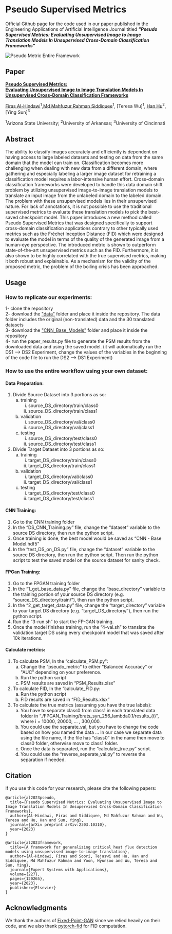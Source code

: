 # Pseudo Supervised Metrics

Official Github page for the code used in our paper published in the Engineering Applications of Artificial Intelligence Journal titled _**"Pseudo Supervised Metrics: Evaluating Unsupervised Image to Image Translation Models In Unsupervised Cross-Domain Classification Frameworks"**_


![Pseudo Metric Entire Framework](https://github.com/Hindawi91/Pseudo_Supervised_Metrics/assets/38744510/e5ea3bc3-3208-45f7-a85b-b3659fa4f96d)


## Paper
[**Pseudo Supervised Metrics:<br/>Evaluating Unsupervised Image to Image Translation Models In Unsupervised Cross-Domain Classification Frameworks**](https://arxiv.org/abs/2303.10310)

[Firas Al-Hindawi](https://firashindawi.com)<sup>1</sup>,[Md Mahfuzur Rahman Siddiquee](https://github.com/mahfuzmohammad)<sup>1</sup>, [Teresa Wu]<sup>1</sup>, [Han Hu](https://scholar.google.com/citations?user=5RgSI9EAAAAJ&hl=en)<sup>2</sup>, [Ying Sun]<sup>3</sup><br/>

<sup>1</sup>Arizona State University; <sup>2</sup>University of Arkansas; <sup>3</sup>University of Cincinnati<br/>


## Abstract

The ability to classify images accurately and efficiently is dependent on having access to large labeled datasets and testing on data from the same domain that the model can train on. Classification becomes more challenging when dealing with new data from a different domain, where gathering and especially labeling a larger image dataset for retraining a classification model requires a labor-intensive human effort. Cross-domain classification frameworks were developed to handle this data domain shift problem by utilizing unsupervised image-to-image translation models to translate an input image from the unlabeled domain to the labeled domain. The problem with these unsupervised models lies in their unsupervised nature. For lack of annotations, it is not possible to use the traditional supervised metrics to evaluate these translation models to pick the best-saved checkpoint model. This paper introduces a new method called Pseudo Supervised Metrics that was designed specifically to support cross-domain classification applications contrary to other typically used metrics such as the Fréchet Inception Distance (FID) which were designed to evaluate the model in terms of the quality of the generated image from a human-eye perspective. The introduced metric is shown to outperform state-of-the-art unsupervised metrics such as the FID. Furthermore, it is also shown to be highly correlated with the true supervised metrics, making it both robust and explainable. As a mechanism for the validity of the proposed metric, the problem of the boiling crisis has been approached.

## Usage

### How to replicate our experiments:

1- clone the repository <br />
2- download the ["data"](https://www.dropbox.com/sh/znvoo3t103bd8of/AABrXaEr5_BzBgcgn6r8gwjQa?dl=0) folder and place it inside the repository. The data folder includes the original (non-translated) data and the 30 translated datasets <br />
3- download the ["CNN_Base_Models"](https://www.dropbox.com/sh/3wcnm07h7gtxh6j/AAAsKPFAaObW4kQpmucRFjRfa?dl=0) folder and place it inside the repository <br />
4- run the paper_results.py file to generate the PSM results from the downloaded data and using the saved model. (it will automatically run the DS1 --> DS2 Experiment, change the values of the variables in the beginning of the code file to run the DS2 --> DS1 Experiment)

### How to use the entire workflow using your own dataset:

#### Data Preparation:

<ol type="1">
   <li> Divide Source Dataset into 3 portions as so:
       <ol type="a">
       <li>training
         <ol type="i">
           <li>source_DS_directory/train/class0</li>
           <li>source_DS_directory/train/class1</li>
         </ol>
       </li>
       <li>validation<ol type="i">
           <li>source_DS_directory/val/class0</li>
           <li>source_DS_directory/val/class1</li>
         </ol>
       </li>
       <li>testing<ol type="i">
           <li>source_DS_directory/test/class0</li>
           <li>source_DS_directory/test/class1</li>
         </ol>
       </li>
       </ol>
   </li>
   <li>Divide Target Dataset into 3 portions as so:<ol type="a">
       <li>training
         <ol type="i">
           <li>target_DS_directory/train/class0</li>
           <li>target_DS_directory/train/class1</li>
         </ol>
       </li>
       <li>validation<ol type="i">
           <li>target_DS_directory/val/class0</li>
           <li>target_DS_directory/val/class1</li>
         </ol>
       </li>
       <li>testing<ol type="i">
           <li>target_DS_directory/test/class0</li>
           <li>target_DS_directory/test/class1</li>
         </ol>
       </li>
       </ol>
   </li>
</ol>


#### CNN Training:

<ol type="1">
  <li>Go to the CNN training folder</li>
  <li>In the “DS_CNN_Training.py” file, change the “dataset” variable to the source DS directory, then run the python script.</li>
  <li>Once training is done, the best model would be saved as “CNN - Base Model.hdf5”</li>
  <li>In the “test_DS_on_DS.py” file, change the “dataset” variable to the source DS directory, then run the python script. Then run the python script to test the saved model on the source dataset for sanity check.</li>
</ol>

#### FPGan Training:

<ol type="1">
  <li>Go to the FPGAN training folder</li>
  <li>In the “1_get_base_data.py” file, change the “base_directory” variable to the training portion of your source DS directory (e.g. “source_DS_directory/train/”), then run the python script.</li>
  <li>In the “2_get_target_data.py” file, change the “target_directory” variable to your target DS directory (e.g. “target_DS_directory/”), then run the python script.</li>
  <li>Run the “3-run.sh” to start the FP-GAN training.</li>
  <li>Once the model finishes training, run the “4-val.sh” to translate the validation target DS using every checkpoint model that was saved after 10k iterations.</li>
</ol>

#### Calculate metrics:

<ol type="1">
  <li>To calculate PSM, In the “calculate_PSM.py":
      <ol type="a">
          <li>Change the “pseudo_metric” to either "Balanced Accuracy" or "AUC" depending on your preference.</li>
          <li>Run the python script</li>
          <li>PSM results are saved in “PSM_Results.xlsx”</li>
      </ol>
  </li>


  
  <li>To calculate FID, In the “calculate_FID.py:
      <ol type="a">
          <li>Run the python script</li>
          <li>FID results are saved in “FID_Results.xlsx”</li>
      </ol>
  </li>



  
  <li>To calculate the true metrics (assuming you have the true labels):
      <ol type="a">
          <li>You have to separate class0 from class1 in each translated data folder in “./FPGAN_Training/brats_syn_256_lambda0.1/results_{i}”, where i = 10000, 20000, … , 300,000.</li>
          <li>You could use the separate_val, but you have to change the code based on how you named the data … In our case we separate data using the file name, if the file has “class0” in the name then move to class0 folder, otherwise move to class1 folder.</li>
        <li>Once the data is separated, run the “calculate_true.py” script.</li>
        <li>You could use the “reverse_seperate_val.py” to reverse the separation if needed.</li>
      </ol>
  </li>
</ol>

## Citation

If you use this code for your research, please cite the following papers:

```
@article{al2023pseudo,
  title={Pseudo Supervised Metrics: Evaluating Unsupervised Image to Image Translation Models In Unsupervised Cross-Domain Classification Frameworks},
  author={Al-Hindawi, Firas and Siddiquee, Md Mahfuzur Rahman and Wu, Teresa and Hu, Han and Sun, Ying},
  journal={arXiv preprint arXiv:2303.10310},
  year={2023}
}

@article{al2023framework,
  title={A framework for generalizing critical heat flux detection models using unsupervised image-to-image translation},
  author={Al-Hindawi, Firas and Soori, Tejaswi and Hu, Han and Siddiquee, Md Mahfuzur Rahman and Yoon, Hyunsoo and Wu, Teresa and Sun, Ying},
  journal={Expert Systems with Applications},
  volume={227},
  pages={120265},
  year={2023},
  publisher={Elsevier}
}

```

## Acknowledgments

We thank the authors of [Fixed-Point-GAN](https://github.com/mahfuzmohammad/Fixed-Point-GAN) since we relied heavily on their code, and we also thank [pytorch-fid](https://github.com/mseitzer/pytorch-fid) for FID computation.






